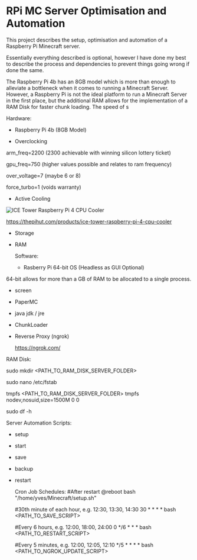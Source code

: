 # RPi MC Server Optimisation and Automation

This project describes the setup, optimisation and automation of a Raspberry Pi Minecraft server.

Essentially everything described is optional, however I have done my best to describe the process and dependencies to prevent things going wrong if done the same.

The Raspberry Pi 4b has an 8GB model which is more than enough to alleviate a bottleneck when it comes to running a Minecraft Server. However, a Raspberry Pi is not the ideal platform to run a Minecraft Server in the first place, but the additional RAM allows for the implementation of a RAM Disk for faster chunk loading. The speed of s

Hardware:
- Raspberry Pi 4b (8GB Model)

- Overclocking

arm_freq=2200 (2300 achievable with winning silicon lottery ticket)

gpu_freq=750 (higher values possible and relates to ram frequency)

over_voltage=7 (maybe 6 or 8)

force_turbo=1 (voids warranty)
  
- Active Cooling

![ICE Tower Raspberry Pi 4 CPU Cooler](https://github.com/YvesBell42/RPi-MC-Server-Optimisation-and-Automation/assets/63612338/40789c81-c50c-480e-8851-6c23017c478f)

https://thepihut.com/products/ice-tower-raspberry-pi-4-cpu-cooler

- Storage

- RAM

  Software:
  - Rasberry Pi 64-bit OS (Headless as GUI Optional)

 64-bit allows for more than a GB of RAM to be allocated to a single process.
  
  - screen
 
  - PaperMC
 
  - java jdk / jre
 
  - ChunkLoader

  - Reverse Proxy (ngrok)

    https://ngrok.com/


RAM Disk:

sudo mkdir <PATH_TO_RAM_DISK_SERVER_FOLDER>

sudo nano /etc/fstab

tmpfs <PATH_TO_RAM_DISK_SERVER_FOLDER> tmpfs nodev,nosuid,size=1500M 0 0

sudo df -h

Server Automation Scripts:

- setup

- start

- save

- backup

- restart

  Cron Job Schedules:
  #After restart
  @reboot bash "/home/yves/Minecraft/setup.sh"

  #30th minute of each hour, e.g. 12:30, 13:30, 14:30
  30 * * * * bash <PATH_TO_SAVE_SCRIPT>

  #Every 6 hours, e.g. 12:00, 18:00, 24:00
  0 */6 * * * bash <PATH_TO_RESTART_SCRIPT>

  #Every 5 minutes, e.g. 12:00, 12:05, 12:10 
  */5 * * * * bash <PATH_TO_NGROK_UPDATE_SCRIPT>
  

